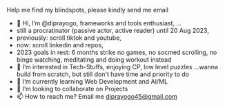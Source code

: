 Help me find my blindspots, please kindly send me email

- 👋 Hi, I’m @diprayogo, frameworks and tools enthusiast, ...
-    still a procratinator (passive actor, active reader) until 20 Aug 2023,
-    previously: scroll tiktok and youtube,
-    now: scroll linkedin and repos,
-    2023 goals in rest: 6 months strike no games, no socmed scrolling, no binge watching, meditating and doing workout instead
- 👀 I’m interested in Tech-Stuffs, enjoying CP, low level puzzles ...wanna build from scratch, but still don't have time and priority to do
- 🌱 I’m currently learning Web Development and AI/ML
- 💞️ I’m looking to collaborate on Projects
- 📫 How to reach me? Email me diprayogo45@gmail.com

<!---
diprayogo/diprayogo is a ✨ special ✨ repository because its `README.md` (this file) appears on your GitHub profile.
You can click the Preview link to take a look at your changes.
--->
